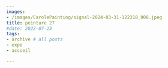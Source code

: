 ```yaml
---
images:
- /images/CarolePainting/signal-2024-03-31-122318_008.jpeg
title: peinture 27
#date: 2022-07-23
tags:
- archive # all posts
- expo
- accueil

---
```

